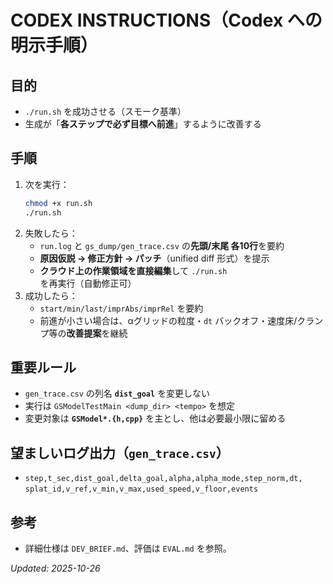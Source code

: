 # CODEX INSTRUCTIONS（Codex への明示手順）

## 目的
- `./run.sh` を成功させる（スモーク基準）
- 生成が「**各ステップで必ず目標へ前進**」するように改善する

## 手順
1. 次を実行：
   ```bash
   chmod +x run.sh
   ./run.sh
   ```
2. 失敗したら：
   - `run.log` と `gs_dump/gen_trace.csv` の**先頭/末尾 各10行**を要約
   - **原因仮説 → 修正方針 → パッチ**（unified diff 形式）を提示
   - **クラウド上の作業領域を直接編集**して `./run.sh` を再実行（自動修正可）
3. 成功したら：
   - `start/min/last/imprAbs/imprRel` を要約
   - 前進が小さい場合は、αグリッドの粒度・`dt` バックオフ・速度床/クランプ等の**改善提案**を継続

## 重要ルール
- `gen_trace.csv` の列名 **`dist_goal`** を変更しない
- 実行は `GSModelTestMain <dump_dir> <tempo>` を想定
- 変更対象は **`GSModel*.{h,cpp}`** を主とし、他は必要最小限に留める

## 望ましいログ出力（`gen_trace.csv`）
- `step,t_sec,dist_goal,delta_goal,alpha,alpha_mode,step_norm,dt,`  
  `splat_id,v_ref,v_min,v_max,used_speed,v_floor,events`

## 参考
- 詳細仕様は `DEV_BRIEF.md`、評価は `EVAL.md` を参照。

_Updated: 2025-10-26_
